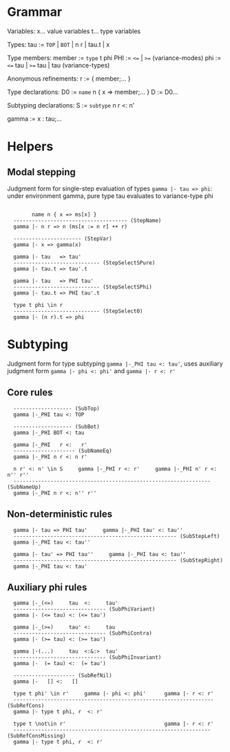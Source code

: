 
# Grammar

Variables:
  x... value variables
  t... type variables

Types:
  tau := `TOP` | `BOT` | n r | tau.t | x

Type members:
  member := `type` t phi
  PHI    := `<=` | `>=`
            (variance-modes)
  phi    := `<=` tau | `>=` tau | tau
            (variance-types)

Anonymous refinements:
  r := { member;... }

Type declarations:
  D0 := `name` n { x => member;... }
  D := D0...

Subtyping declarations:
  S := `subtype` n r <: n'

  gamma := x : tau;...

# Helpers

## Modal stepping

Judgment form for single-step evaluation of types `gamma |- tau => phi`:
  under environment gamma, pure type tau evaluates to variance-type phi
```

        name n { x => ms[x] }
  ------------------------------------- (StepName)
  gamma |- n r => n (ms[x := n r] ++ r)

  ---------------------- (StepVar)
  gamma |- x => gamma(x)

  gamma |- tau   => tau'
  ---------------------------- (StepSelectSPure)
  gamma |- tau.t => tau'.t

  gamma |- tau   => PHI tau'
  ---------------------------- (StepSelectSPhi)
  gamma |- tau.t => PHI tau'.t

  type t phi \in r
  ---------------------------- (StepSelect0)
  gamma |- (n r).t => phi
```

# Subtyping

Judgment form for type subtyping `gamma |-_PHI tau <: tau'`, uses auxiliary judgment form `gamma |- phi <: phi'` and `gamma |- r <: r'`

## Core rules
```
  ------------------- (SubTop)
  gamma |-_PHI tau <: TOP

  ------------------- (SubBot)
  gamma |-_PHI BOT <: tau

  gamma |-_PHI   r <:   r'
  -------------------- (SubNameEq)
  gamma |-_PHI n r <: n r'

  n r' <: n' \in S     gamma |-_PHI r <: r'     gamma |-_PHI n' r <: n'' r''
  ---------------------------------------------------------------- (SubNameUp)
  gamma |-_PHI n r <: n'' r''
```

## Non-deterministic rules
```
  gamma |- tau => PHI tau'     gamma |-_PHI tau' <: tau''
  ----------------------------------------------------- (SubStepLeft)
  gamma |-_PHI tau <: tau''

  gamma |- tau' => PHI tau''     gamma |-_PHI tau <: tau''
  ----------------------------------------------------- (SubStepRight)
  gamma |-_PHI tau <: tau'
```

## Auxiliary phi rules
```
  gamma |-_(<=)     tau  <:     tau'
  ------------------------------ (SubPhiVariant)
  gamma |- (<= tau) <: (<= tau')

  gamma |-_(>=)     tau' <:     tau
  ------------------------------ (SubPhiContra)
  gamma |- (>= tau) <: (>= tau')

  gamma |-(...)     tau  <:&:>  tau'
  ------------------------------ (SubPhiInvariant)
  gamma |-  (= tau) <:  (= tau')
```

```
  -------------------- (SubRefNil)
  gamma |-   [] <:   []

  type t phi' \in r'     gamma |- phi <: phi'      gamma |- r <: r'
  ----------------------------------------------------------------- (SubRefCons)
  gamma |- type t phi, r  <: r'

  type t \not\in r'                                gamma |- r <: r'
  ---------------------------------------------------------------- (SubRefConsMissing)
  gamma |- type t phi, r  <: r'
```
